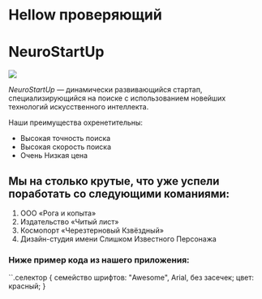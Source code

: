 # Hellow проверяющий

# NeuroStartUp

![](https://netology-code.github.io/git-homeworks/introduction/assets/logo.png )

*NeuroStartUp* — динамически развивающийся стартап, специализирующийся на поиске с использованием новейших технологий искусственного интеллекта.

Наши преимущества охренетительны:
* Высокая точность поиска
* Высокая скорость поиска
* Очень Низкая цена

## Мы на столько крутые, что уже успели поработать со следующими команиями:

1. ООО «Рога и копыта»
1. Издательство «Читый лист»
1. Космопорт «Черезтерновый Кзвёздный»
1. Дизайн-студия имени Слишком Известного Персонажа

### Ниже пример кода из нашего приложения:

``.селектор {
 семейство шрифтов: "Awesome", Arial, без засечек;
 цвет: красный;
}
```